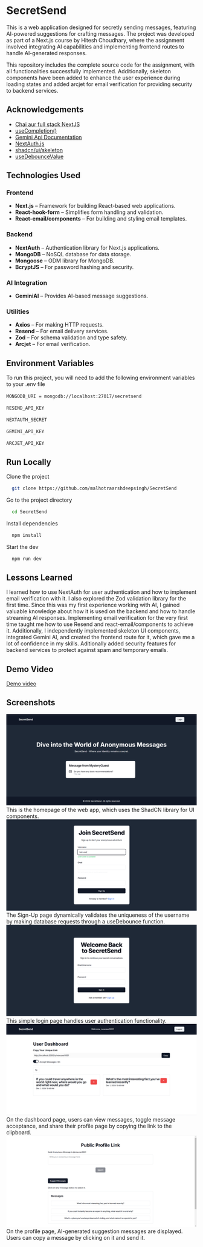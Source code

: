 # SecretSend
This is a web application designed for secretly sending messages, featuring AI-powered suggestions for crafting messages. The project was developed as part of a Next.js course by Hitesh Choudhary, where the assignment involved integrating AI capabilities and implementing frontend routes to handle AI-generated responses.

This repository includes the complete source code for the assignment, with all functionalities successfully implemented. Additionally, skeleton components have been added to enhance the user experience during loading states and added arcjet for email verification for providing security to backend services.
## Acknowledgements

 - [Chai aur full stack NextJS](https://www.youtube.com/watch?v=OgS1ZWZItno&list=PLu71SKxNbfoBAaWGtn9GA2PTw0HO0tXzq)
 - [useCompletion()](https://sdk.vercel.ai/docs/reference/ai-sdk-ui/use-completion)
 - [Gemini Api Documentation](https://ai.google.dev/gemini-api)
 - [NextAuth.js](https://next-auth.js.org/)
 - [shadcn/ui/skeleton ](https://ui.shadcn.com/docs/components/skeleton)
 - [useDebounceValue](https://usehooks-ts.com/react-hook/use-debounce-value)

## Technologies Used

### Frontend
- **Next.js** – Framework for building React-based web applications.  
- **React-hook-form** – Simplifies form handling and validation.  
- **React-email/components** – For building and styling email templates.  

### Backend
- **NextAuth** – Authentication library for Next.js applications.  
- **MongoDB** – NoSQL database for data storage.  
- **Mongoose** – ODM library for MongoDB.  
- **BcryptJS** – For password hashing and security.  

### AI Integration
- **GeminiAI** – Provides AI-based message suggestions.  

### Utilities
- **Axios** – For making HTTP requests.  
- **Resend** – For email delivery services.  
- **Zod** – For schema validation and type safety.
- **Arcjet** – For email verification.


## Environment Variables

To run this project, you will need to add the following environment variables to your .env file

`MONGODB_URI = mongodb://localhost:27017/secretsend`

`RESEND_API_KEY`

`NEXTAUTH_SECRET`

`GEMINI_API_KEY`

`ARCJET_API_KEY`


## Run Locally

Clone the project

```bash
  git clone https://github.com/malhotraarshdeepsingh/SecretSend
```

Go to the project directory

```bash
  cd SecretSend
```

Install dependencies

```bash
  npm install
```

Start the dev

```bash
  npm run dev
```


## Lessons Learned

I learned how to use NextAuth for user authentication and how to implement email verification with it. I also explored the Zod validation library for the first time. Since this was my first experience working with AI, I gained valuable knowledge about how it is used on the backend and how to handle streaming AI responses. Implementing email verification for the very first time taught me how to use Resend and react-email/components to achieve it. Additionally, I independently implemented skeleton UI components, integrated Gemini AI, and created the frontend route for it, which gave me a lot of confidence in my skills. Aditionally added security features for backend services to protect against spam and temporary emails.

## Demo Video

[Demo video](./demo/demo.mp4)

## Screenshots

![Home Page](./snap/home-page.PNG)
This is the homepage of the web app, which uses the ShadCN library for UI components.
![SignUp Page](./snap/signup-page.PNG)
The Sign-Up page dynamically validates the uniqueness of the username by making database requests through a useDebounce function.
![Login Page](./snap/login-page.PNG)
This simple login page handles user authentication functionality.
![Dashboard Page](./snap/dashboard-page.PNG)
On the dashboard page, users can view messages, toggle message acceptance, and share their profile page by copying the link to the clipboard.
![Profile Page](./snap/profile-page.PNG)
On the profile page, AI-generated suggestion messages are displayed. Users can copy a message by clicking on it and send it.
